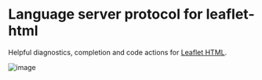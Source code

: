 # Language server protocol for leaflet-html

Helpful diagnostics, completion and code actions for [Leaflet HTML](https://github.com/andrewgryan/leaflet-html).

![image](https://github.com/andrewgryan/leaflet-html-lsp/assets/22789046/50cff06b-b121-48a8-a5cf-6540656ad530)


